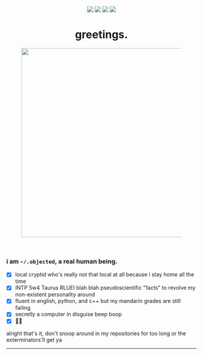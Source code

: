 <div align="center">
    <a href="#"><img src="https://img.shields.io/badge/server%20location-singapore-fd5901"></a>
    <a href="#"><img src="https://img.shields.io/badge/machine-macbook%20air%202020-f78104"></a>
    <a href="#"><img src="https://img.shields.io/badge/pronouns-any-249ea0"></a>
    <a href="#"><img src="https://img.shields.io/badge/how-shall%20we%20comfort%20ourselves%3F-005f60"></a>
    <h1>greetings.</h1>
    <figure>
        <img src="https://i.imgur.com/Z8yf76C.png" width="500px">
    </figure>
</div>
<br>

### i am `~/.objected`, a real human being.

- [x] local cryptid who's really not that local at all because i stay home all the time
- [x] INTP 5w4 Taurus RLUEI blah blah pseudoscientific "facts" to revolve my non-existent personality around
- [x] fluent in english, python, and c++ but my mandarin grades are still failing
- [x] secretly a computer in disguise beep boop
- [x] 🏳️‍🌈

alright that's it, don't snoop around in my repositories for too long or the exterminators'll get ya
<hr>

